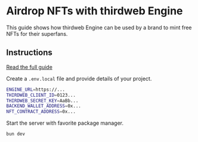 # Airdrop NFTs with thirdweb Engine

This guide shows how thirdweb Engine can be used by a brand to mint free NFTs for their superfans.

## Instructions

[Read the full guide](https://portal.thirdweb.com/guides/engine/airdrop-nfts/)

Create a `.env.local` file and provide details of your project.

```bash
ENGINE_URL=https://...
THIRDWEB_CLIENT_ID=0123...
THIRDWEB_SECRET_KEY=AaBb...
BACKEND_WALLET_ADDRESS=0x...
NFT_CONTRACT_ADDRESS=0x...
```

Start the server with favorite package manager.

```bash
bun dev
```
